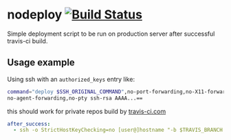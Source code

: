 # nodeploy [![Build Status](https://travis-ci.org/nosco/nodeploy.png)](https://travis-ci.org/nosco/nodeploy)
Simple deployment script to be run on production server after successful
travis-ci build.

## Usage example 
Using ssh with an ```authorized_keys``` entry like:
```bash
command="deploy $SSH_ORIGINAL_COMMAND",no-port-forwarding,no-X11-forwarding,\
no-agent-forwarding,no-pty ssh-rsa AAAA...==
```
this should work for private repos build by [travis-ci.com](https://travis-ci.com)
```yaml
after_success:
  - ssh -o StrictHostKeyChecking=no [user@]hostname "-b $TRAVIS_BRANCH -c $TRAVIS_COMMIT --repoDir <path> --deployDir <path>"
```
